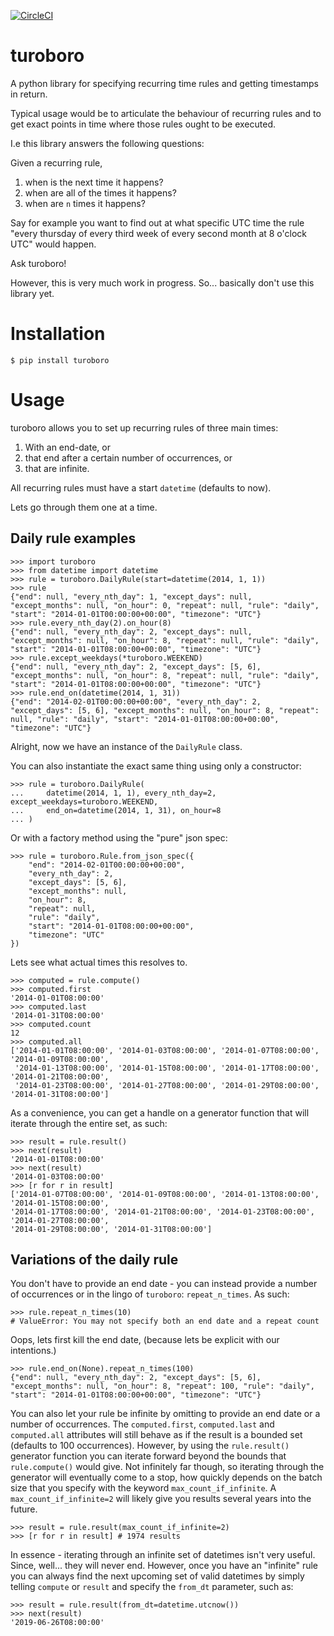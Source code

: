 [![CircleCI](https://circleci.com/gh/pellepim/turoboro.svg?style=shield)](https://circleci.com/gh/pellepim/turoboro)

# turoboro
A python library for specifying recurring time rules and getting timestamps in return.

Typical usage would be to articulate the behaviour of recurring rules and to get exact points
in time where those rules ought to be executed.

I.e this library answers the following questions: 

Given a recurring rule,

1. when is the next time it happens?
2. when are all of the times it happens?
3. when are `n` times it happens?

Say for example you want to find out at what specific UTC time the rule "every thursday of every
third week of every second month at 8 o'clock UTC" would happen.

Ask turoboro! 

However, this is very much work in progress. So... basically don't use this library yet.

# Installation

    $ pip install turoboro
    
# Usage

turoboro allows you to set up recurring rules of three main times:

1. With an end-date, or
2. that end after a certain number of occurrences, or
3. that are infinite.

All recurring rules must have a start `datetime` (defaults to now).

Lets go through them one at a time.

## Daily rule examples

    >>> import turoboro
    >>> from datetime import datetime
    >>> rule = turoboro.DailyRule(start=datetime(2014, 1, 1))
    >>> rule
    {"end": null, "every_nth_day": 1, "except_days": null, "except_months": null, "on_hour": 0, "repeat": null, "rule": "daily", "start": "2014-01-01T00:00:00+00:00", "timezone": "UTC"}
    >>> rule.every_nth_day(2).on_hour(8)
    {"end": null, "every_nth_day": 2, "except_days": null, "except_months": null, "on_hour": 8, "repeat": null, "rule": "daily", "start": "2014-01-01T08:00:00+00:00", "timezone": "UTC"}
    >>> rule.except_weekdays(*turoboro.WEEKEND)
    {"end": null, "every_nth_day": 2, "except_days": [5, 6], "except_months": null, "on_hour": 8, "repeat": null, "rule": "daily", "start": "2014-01-01T08:00:00+00:00", "timezone": "UTC"}
    >>> rule.end_on(datetime(2014, 1, 31))
    {"end": "2014-02-01T00:00:00+00:00", "every_nth_day": 2, "except_days": [5, 6], "except_months": null, "on_hour": 8, "repeat": null, "rule": "daily", "start": "2014-01-01T08:00:00+00:00", "timezone": "UTC"}
 
Alright, now we have an instance of the `DailyRule` class.

You can also instantiate the exact same thing using only a constructor:

    >>> rule = turoboro.DailyRule(
    ...     datetime(2014, 1, 1), every_nth_day=2, except_weekdays=turoboro.WEEKEND,
    ...     end_on=datetime(2014, 1, 31), on_hour=8
    ... )

Or with a factory method using the "pure" json spec:

    >>> rule = turoboro.Rule.from_json_spec({
        "end": "2014-02-01T00:00:00+00:00",
        "every_nth_day": 2,
        "except_days": [5, 6],
        "except_months": null,
        "on_hour": 8,
        "repeat": null,
        "rule": "daily",
        "start": "2014-01-01T08:00:00+00:00",
        "timezone": "UTC"
    })
    

Lets see what actual times this resolves to.

    >>> computed = rule.compute()
    >>> computed.first
    '2014-01-01T08:00:00'
    >>> computed.last
    '2014-01-31T08:00:00'
    >>> computed.count
    12
    >>> computed.all
    ['2014-01-01T08:00:00', '2014-01-03T08:00:00', '2014-01-07T08:00:00', '2014-01-09T08:00:00',
     '2014-01-13T08:00:00', '2014-01-15T08:00:00', '2014-01-17T08:00:00', '2014-01-21T08:00:00',
     '2014-01-23T08:00:00', '2014-01-27T08:00:00', '2014-01-29T08:00:00', '2014-01-31T08:00:00']
    
As a convenience, you can get a handle on a generator function that will iterate through the
entire set, as such:

    >>> result = rule.result()
    >>> next(result)
    '2014-01-01T08:00:00'
    >>> next(result)
    '2014-01-03T08:00:00'
    >>> [r for r in result]
    ['2014-01-07T08:00:00', '2014-01-09T08:00:00', '2014-01-13T08:00:00', '2014-01-15T08:00:00',
    '2014-01-17T08:00:00', '2014-01-21T08:00:00', '2014-01-23T08:00:00', '2014-01-27T08:00:00',
    '2014-01-29T08:00:00', '2014-01-31T08:00:00']

## Variations of the daily rule

You don't have to provide an end date - you can instead provide a number of occurrences
or in the lingo of `turoboro`: `repeat_n_times`. As such:

    >>> rule.repeat_n_times(10)
    # ValueError: You may not specify both an end date and a repeat count

Oops, lets first kill the end date, (because lets be explicit with our intentions.)
    
    >>> rule.end_on(None).repeat_n_times(100)
    {"end": null, "every_nth_day": 2, "except_days": [5, 6], "except_months": null, "on_hour": 8, "repeat": 100, "rule": "daily", "start": "2014-01-01T08:00:00+00:00", "timezone": "UTC"}
    
You can also let your rule be infinite by omitting to provide an end date or a number of 
occurrences. The `computed.first`, `computed.last` and `computed.all` attributes will still
behave as if the result is a bounded set (defaults to 100 occurrences). However, by
using the `rule.result()` generator function you can iterate forward beyond the bounds that
`rule.compute()` would give. Not infinitely far though, so iterating through the generator
will eventually come to a stop, how quickly depends on the batch size that you specify with
the keyword `max_count_if_infinite`. A `max_count_if_infinite=2` will likely give you results
several years into the future.

    >>> result = rule.result(max_count_if_infinite=2)
    >>> [r for r in result] # 1974 results
    
In essence - iterating through an infinite set of datetimes isn't very useful. Since, well...
they will never end. However, once you have an "infinite" rule you can always find the next
upcoming set of valid datetimes by simply telling `compute` or `result` and specify the
`from_dt` parameter, such as:

    >>> result = rule.result(from_dt=datetime.utcnow())
    >>> next(result)
    '2019-06-26T08:00:00'
